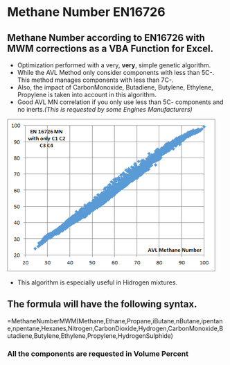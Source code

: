 # Methane Number EN16726  

## Methane Number according to EN16726 with MWM corrections as a VBA Function for Excel.  

- Optimization performed with a very, **very**, simple genetic algorithm.  
- While the AVL Method only consider components with less than 5C-. This method manages components with less than 7C-. 
- Also, the impact of CarbonMonoxide, Butadiene, Butylene, Ethylene, Propylene is taken into account in this algorithm.
- Good AVL MN correlation if you only use less than 5C- components and no inerts.*(This is requested by some Engines Manufacturers)*  

![MethaneNumberComparison](MethaneNumberComparison.png)  

- This algorithm is especially useful in Hidrogen mixtures.  

## The formula will have the following syntax.  

=MethaneNumberMWM(Methane,Ethane,Propane,iButane,nButane,ipentane,npentane,Hexanes,Nitrogen,CarbonDioxide,Hydrogen,CarbonMonoxide,Butadiene,Butylene,Ethylene,Propylene,HydrogenSulphide)

### All the components are requested in Volume Percent
